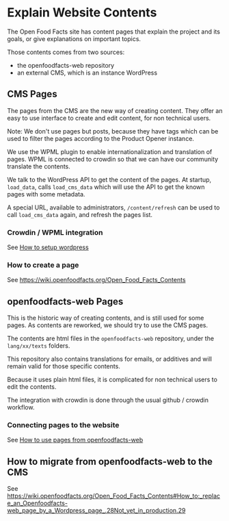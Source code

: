 # Explain Website Contents

The Open Food Facts site has content pages that explain the project and its goals,
or give explanations on important topics.

Those contents comes from two sources:

* the openfoodfacts-web repository
* an external CMS, which is an instance WordPress

## CMS Pages

The pages from the CMS are the new way of creating content.
They offer an easy to use interface to create and edit content, for non technical users.

Note: We don't use pages but posts, because they have tags
which can be used to filter the pages according to the Product Opener instance.

We use the WPML plugin to enable internationalization and translation of pages.
WPML is connected to crowdin so that we can have our community translate the contents.

We talk to the WordPress API to get the content of the pages.
At startup, `load_data`, calls `load_cms_data`
which will use the API to get the known pages with some metadata.

A special URL, available to administrators, `/content/refresh`
can be used to call `load_cms_data` again, and refresh the pages list.


### Crowdin / WPML integration

See [How to setup wordpress](./how-to-setup-wordpress.md)

### How to create a page

See https://wiki.openfoodfacts.org/Open_Food_Facts_Contents

## openfoodfacts-web Pages

This is the historic way of creating contents, and is still used for some pages.
As contents are reworked, we should try to use the CMS pages.

The contents are html files in the `openfoodfacts-web` repository, under the `lang/xx/texts` folders.

This repository also contains translations for emails, or additives and will remain valid for those specific contents.

Because it uses plain html files, it is complicated for non technical users to edit the contents.

The integration with crowdin is done through the usual github / crowdin workflow.

### Connecting pages to the website

See [How to use pages from openfoodfacts-web](./how-to-use-pages-from-openfoodfacts-web.md)


## How to migrate from openfoodfacts-web to the CMS

See https://wiki.openfoodfacts.org/Open_Food_Facts_Contents#How_to:_replace_an_Openfoodfacts-web_page_by_a_Wordpress_page_.28Not_yet_in_production.29
